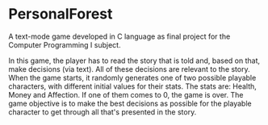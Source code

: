 # PersonalForest
A text-mode game developed in C language as final project for the Computer Programming I subject.

In this game, the player has to read the story that is told and, based on that, make decisions (via text). All of these decisions are relevant to the story.
When the game starts, it randomly generates one of two possible playable characters, with different initial values for their stats. The stats are: Health, Money and Affection. If one of them comes to 0, the game is over. The game objective is to make the best decisions as possible for the playable character to get through all that's presented in the story. 
